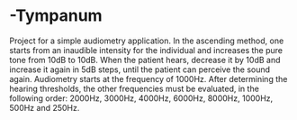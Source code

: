 # -Tympanum
Project for a simple audiometry application.
In the ascending method, one starts from an inaudible intensity for the individual and increases the pure tone from 10dB to 10dB. When the patient hears, decrease it by 10dB and increase it again in 5dB steps, until the patient can perceive the sound again.
Audiometry starts at the frequency of 1000Hz. After determining the hearing thresholds, the other frequencies must be evaluated, in the following order: 2000Hz, 3000Hz, 4000Hz, 6000Hz, 8000Hz, 1000Hz, 500Hz and 250Hz.
